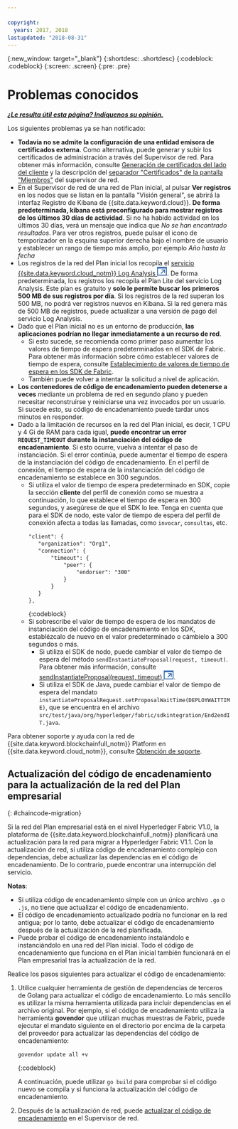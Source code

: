```yaml
---

copyright:
  years: 2017, 2018
lastupdated: "2018-08-31"
---
```


{:new_window: target="_blank"}
{:shortdesc: .shortdesc}
{:codeblock: .codeblock}
{:screen: .screen}
{:pre: .pre}


# Problemas conocidos


***[¿Le resulta útil esta página? Indíquenos su opinión.](https://www.surveygizmo.com/s3/4501493/IBM-Blockchain-Documentation)***


Los siguientes problemas ya se han notificado:
- **Todavía no se admite la configuración de una entidad emisora de certificados externa**. Como alternativa, puede generar y subir los certificados de administración a través del Supervisor de red. Para obtener más información, consulte [Generación de certificados del lado del cliente](v10_application.html#enroll-app) y la descripción del [separador "Certificados" de la pantalla "Miembros"](v10_dashboard.html#members) del supervisor de red.  
- En el Supervisor de red de una red de Plan inicial, al pulsar **Ver registros** en los nodos que se listan en la pantalla "Visión general", se abrirá la interfaz Registro de Kibana de {{site.data.keyword.cloud}}. **De forma predeterminada, kibana está preconfigurado para mostrar registros de los últimos 30 días de actividad**. Si no ha habido actividad en los últimos 30 días, verá un mensaje que indica que *No se han encontrado resultados*. Para ver otros registros, puede pulsar el icono de temporizador en la esquina superior derecha bajo el nombre de usuario y establecer un rango de tiempo más amplio, por ejemplo *Año hasta la fecha*  
- Los registros de la red del Plan inicial los recopila el [servicio {{site.data.keyword.cloud_notm}} Log Analysis ![Icono de enlace externo](images/external_link.svg "Icono de enlace externo")](https://console.bluemix.net/catalog/services/log-analysis). De forma predeterminada, los registros los recopila el Plan Lite del servicio Log Analysis. Este plan es gratuito y **solo le permite buscar los primeros 500 MB de sus registros por día**. Si los registros de la red superan los 500 MB, no podrá ver registros nuevos en Kibana. Si la red genera más de 500 MB de registros, puede actualizar a una versión de pago del servicio Log Analysis.  
- Dado que el Plan inicial no es un entorno de producción, **las aplicaciones podrían no llegar inmediatamente a un recurso de red**.
  - Si esto sucede, se recomienda como primer paso aumentar los valores de tiempo de espera predeterminados en el SDK de Fabric. Para obtener más información sobre cómo establecer valores de tiempo de espera, consulte [Establecimiento de valores de tiempo de espera en los SDK de Fabric](v10_application.html#set-timeout-in-sdk).
  - También puede volver a intentar la solicitud a nivel de aplicación.  
- **Los contenedores de código de encadenamiento pueden detenerse a veces** mediante un problema de red en segundo plano y pueden necesitar reconstruirse y reiniciarse una vez invocados por un usuario. Si sucede esto, su código de encadenamiento puede tardar unos minutos en responder.
- Dado a la limitación de recursos en la red del Plan inicial, es decir, 1 CPU y 4 Gi de RAM para cada igual, **puede encontrar un error `REQUEST_TIMEOUT` durante la instanciación del código de encadenamiento**. Si esto ocurre, vuelva a intentar el paso de instanciación. Si el error continúa, puede aumentar el tiempo de espera de la instanciación del código de encadenamiento. En el perfil de conexión, el tiempo de espera de la instanciación del código de encadenamiento se establece en 300 segundos.
  - Si utiliza el valor de tiempo de espera predeterminado en SDK, copie la sección **cliente** del perfil de conexión como se muestra a continuación, lo que establece el tiempo de espera en 300 segundos, y asegúrese de que el SDK lo lee. Tenga en cuenta que para el SDK de nodo, este valor de tiempo de espera del perfil de conexión afecta a todas las llamadas, como `invocar`, `consultas`, etc.
    ```
    "client": {
       "organization": "Org1",
       "connection": {
           "timeout": {
               "peer": {
                   "endorser": "300"
               }
           }
       }
    },
    ```
    {:codeblock}
  - Si sobrescribe el valor de tiempo de espera de los mandatos de instanciación del código de encadenamiento en los SDK, establézcalo de nuevo en el valor predeterminado o cámbielo a 300 segundos o más.
    - Si utiliza el SDK de nodo, puede cambiar el valor de tiempo de espera del método `sendInstantiateProposal(request, timeout)`. Para obtener más información, consulte [sendInstantiateProposal(request, timeout) ![Icono de enlace externo](images/external_link.svg "Icono de enlace externo")](https://fabric-sdk-node.github.io/Channel.html#sendInstantiateProposal).
    - Si utiliza el SDK de Java, puede cambiar el valor de tiempo de espera del mandato `instantiateProposalRequest.setProposalWaitTime(DEPLOYWAITTIME)`, que se encuentra en el archivo `src/test/java/org/hyperledger/fabric/sdkintegration/End2endIT.java`.

Para obtener soporte y ayuda con la red de {{site.data.keyword.blockchainfull_notm}} Platform en {{site.data.keyword.cloud_notm}}, consulte [Obtención de soporte](ibmblockchain_support.html).


## Actualización del código de encadenamiento para la actualización de la red del Plan empresarial
{: #chaincode-migration}

Si la red del Plan empresarial está en el nivel Hyperledger Fabric V1.0, la plataforma de {{site.data.keyword.blockchainfull_notm}} planificará una actualización para la red para migrar a Hyperledger Fabric V1.1. Con la actualización de red, si utiliza código de encadenamiento complejo con dependencias, debe actualizar las dependencias en el código de encadenamiento. De lo contrario, puede encontrar una interrupción del servicio.

**Notas**:
- Si utiliza código de encadenamiento simple con un único archivo `.go` o `.js`, no tiene que actualizar el código de encadenamiento.
- El código de encadenamiento actualizado podría no funcionar en la red antigua; por lo tanto, debe actualizar el código de encadenamiento después de la actualización de la red planificada.
- Puede probar el código de encadenamiento instalándolo e instanciándolo en una red del Plan inicial. Todo el código de encadenamiento que funciona en el Plan inicial también funcionará en el Plan empresarial tras la actualización de la red.

Realice los pasos siguientes para actualizar el código de encadenamiento:
1. Utilice cualquier herramienta de gestión de dependencias de terceros de Golang para actualizar el código de encadenamiento. Lo más sencillo es utilizar la misma herramienta utilizada para incluir dependencias en el archivo original. Por ejemplo, si el código de encadenamiento utiliza la herramienta **govendor** que utilizan muchas muestras de Fabric, puede ejecutar el mandato siguiente en el directorio por encima de la carpeta del proveedor para actualizar las dependencias del código de encadenamiento:
    ```
    govendor update all +v
    ```
    {:codeblock}

    A continuación, puede utilizar `go build` para comprobar si el código nuevo se compila y si funciona la actualización del código de encadenamiento.

2. Después de la actualización de red, puede [actualizar el código de encadenamiento](howto/install_instantiate_chaincode.html#updating-a-chaincode) en el Supervisor de red.
